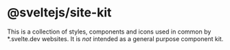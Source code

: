 # @sveltejs/site-kit

This is a collection of styles, components and icons used in common by \*.svelte.dev websites. It is _not_ intended as a general purpose component kit.

